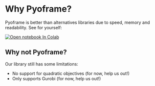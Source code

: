# Why Pyoframe?

Pyoframe is better than alternatives libraries due to speed, 
memory and readability. See for yourself:

[![Open notebook In Colab](https://colab.research.google.com/assets/colab-badge.svg)](https://colab.research.google.com/github/Bravos-Power/pyoframe/blob/ms/docs/docs/why-pyoframe/pyoframe-performance.ipynb)


## Why not Pyoframe?

Our library still has some limitations:

- No support for quadratic objectives (for now, help us out!)
- Only supports Gurobi (for now, help us out!)